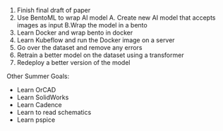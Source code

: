 1. Finish final draft of paper
2. Use BentoML to wrap AI model
	A. Create new AI model that accepts images as input
	B.Wrap the model in a bento
1. Learn Docker and wrap bento in docker
2. Learn Kubeflow and run the Docker image on a server
3. Go over the dataset and remove any errors
4. Retrain a better model on the dataset using a transformer
5. Redeploy a better version of the model

Other Summer Goals:
- Learn OrCAD
- Learn SolidWorks
- Learn Cadence
- Learn to read schematics
- Learn pspice